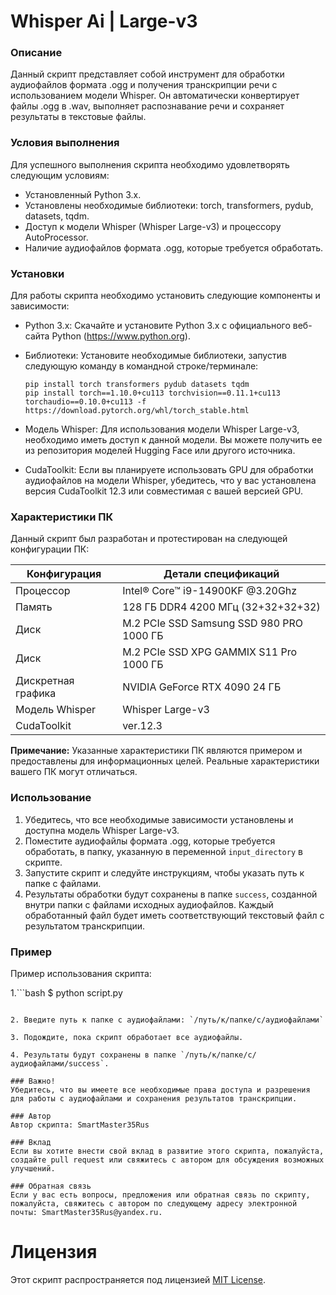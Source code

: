 # Whisper Ai | Large-v3 #

### Описание
Данный скрипт представляет собой инструмент для обработки аудиофайлов формата .ogg и получения транскрипции речи с использованием модели Whisper. Он автоматически конвертирует файлы .ogg в .wav, выполняет распознавание речи и сохраняет результаты в текстовые файлы.

### Условия выполнения
Для успешного выполнения скрипта необходимо удовлетворять следующим условиям:
- Установленный Python 3.x.
- Установлены необходимые библиотеки: torch, transformers, pydub, datasets, tqdm.
- Доступ к модели Whisper (Whisper Large-v3) и процессору AutoProcessor.
- Наличие аудиофайлов формата .ogg, которые требуется обработать.

### Установки
Для работы скрипта необходимо установить следующие компоненты и зависимости:

- Python 3.x: Скачайте и установите Python 3.x с официального веб-сайта Python (https://www.python.org).

- Библиотеки: Установите необходимые библиотеки, запустив следующую команду в командной строке/терминале:
  ```
  pip install torch transformers pydub datasets tqdm
  pip install torch==1.10.0+cu113 torchvision==0.11.1+cu113 torchaudio==0.10.0+cu113 -f https://download.pytorch.org/whl/torch_stable.html
  ```

- Модель Whisper: Для использования модели Whisper Large-v3, необходимо иметь доступ к данной модели. Вы можете получить ее из репозитория моделей Hugging Face или другого источника.

- CudaToolkit: Если вы планируете использовать GPU для обработки аудиофайлов на модели Whisper, убедитесь, что у вас установлена версия CudaToolkit 12.3 или совместимая с вашей версией GPU.

### Характеристики ПК
Данный скрипт был разработан и протестирован на следующей конфигурации ПК:

|  Конфигурация  |  Детали спецификаций  |
|----------------|----------------------|
|  Процессор     |  Intel® Core™ i9-14900KF @3.20Ghz  |
|  Память        |  128 ГБ DDR4 4200 МГц (32+32+32+32)  |
|  Диск          |  M.2 PCIe SSD Samsung SSD 980 PRO 1000 ГБ  |
|  Диск          |  M.2 PCIe SSD XPG GAMMIX S11 Pro 1000 ГБ |
|  Дискретная графика  |  NVIDIA GeForce RTX 4090 24 ГБ  |
|  Модель Whisper  |  Whisper Large-v3  |
|  CudaToolkit   |  ver.12.3  |

**Примечание:** Указанные характеристики ПК являются примером и предоставлены для информационных целей. Реальные характеристики вашего ПК могут отличаться.

### Использование
1. Убедитесь, что все необходимые зависимости установлены и доступна модель Whisper Large-v3.
2. Поместите аудиофайлы формата .ogg, которые требуется обработать, в папку, указанную в переменной `input_directory` в скрипте.
3. Запустите скрипт и следуйте инструкциям, чтобы указать путь к папке с файлами.
4. Результаты обработки будут сохранены в папке `success`, созданной внутри папки с файлами исходных аудиофайлов. Каждый обработанный файл будет иметь соответствующий текстовый файл с результатом транскрипции.

### Пример
Пример использования скрипта:

1.```bash
$ python script.py
```

2. Введите путь к папке с аудиофайлами: `/путь/к/папке/с/аудиофайлами`

3. Подождите, пока скрипт обработает все аудиофайлы.

4. Результаты будут сохранены в папке `/путь/к/папке/с/аудиофайлами/success`.

### Важно!
Убедитесь, что вы имеете все необходимые права доступа и разрешения для работы с аудиофайлами и сохранения результатов транскрипции.

### Автор
Автор скрипта: SmartMaster35Rus

### Вклад
Если вы хотите внести свой вклад в развитие этого скрипта, пожалуйста, создайте pull request или свяжитесь с автором для обсуждения возможных улучшений.

### Обратная связь
Если у вас есть вопросы, предложения или обратная связь по скрипту, пожалуйста, свяжитесь с автором по следующему адресу электронной почты: SmartMaster35Rus@yandex.ru.
```

# Лицензия #
Этот скрипт распространяется под лицензией [MIT License](https://github.com/yasaxil/Whisper/blob/main/LICENSE.md).
